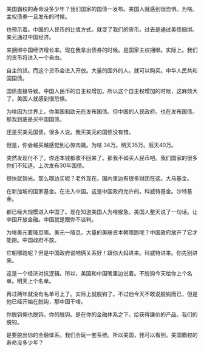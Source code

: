 美国霸权的寿命没多少年？我们国家的国债一发布。美国人就感到很恐惧。为啥。主权债券一旦发布的时候。

也预示着。中国的人民币的比值方式。就变了我们的货币。过去是通过美债捆绑。美元通过中国经济。

来捆绑中国经济增长率。现在我拿出债券的时候。是国家主权捆绑。实际上。我们的货币将进入一个自由。

自主的货。而这个货币会进入开放。大量的国外的人。就可以购买。中华人民共和国国债。

国债直接导致。中国人民币的自主权增加。所以这个自主权增加的时候，这麻烦大了。美国人就感到很恐惧。

为啥因为世界上，你美国和欧元在发布国债。但中国的人民政府。也在发布国债。那我到底是买中国国债。

还是买美元国债。很多人说。我买美元的国债没有错。

但是，你会越买越感觉到心惊肉跳。为啥 34万。明天35万。后天40万。

突然发现付不了。你连本钱都收不回来了。那我不如买人民币吧。我们国家的很多你们不知道。上次发布30年国债。

很快就销光。那么哪边买呢？老外现在。国内里边有很多财团在这。大马基金。

在新加坡的国家基金。在进入中国。这是中国政府允许的。科威特基金。沙特基金。

都已经大规模进入中国了。现在知道美国人为啥猴急。美国人整天说了一句话。让中国开放金融。中国就是跟你不谈判。

为啥美元要降息嘛。美元一降息。大量的美联资本朝哪跑呢？中国政府放开了它才能跑。中国政府不放。

它朝哪跑呢？但是中国政府说咱俩关系好！跟你大妈进来。科威特进来。你先别进来。

这是一个经济对抗逻辑。所以，美国和中国嘴里边说着。不脱钩今天给你上个名单。明天上个名单。

再过两年就没有名单可上了。实际上就脱钩了。不过他今天不敢说脱钩而已，但是他已经开始在脱钩，那中国干啥。

你脱钩俺也脱钩。你的脱钩。是在你的金融体系之下。给获得廉价的产品。我们的脱钩。

是要脱出你的金融体系。我们会玩一套系统。所以美国，我可以看到。美国霸权的寿命没多少年？
